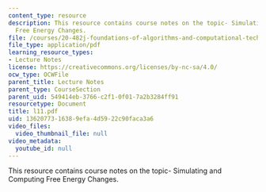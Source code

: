 ```yaml
---
content_type: resource
description: This resource contains course notes on the topic- Simulating and Computing
  Free Energy Changes.
file: /courses/20-482j-foundations-of-algorithms-and-computational-techniques-in-systems-biology-spring-2006/1362077316389efa4d5922c90faca3a6_l11.pdf
file_type: application/pdf
learning_resource_types:
- Lecture Notes
license: https://creativecommons.org/licenses/by-nc-sa/4.0/
ocw_type: OCWFile
parent_title: Lecture Notes
parent_type: CourseSection
parent_uid: 549414eb-3766-c2f1-0f01-7a2b3284ff91
resourcetype: Document
title: l11.pdf
uid: 13620773-1638-9efa-4d59-22c90faca3a6
video_files:
  video_thumbnail_file: null
video_metadata:
  youtube_id: null
---
```

This resource contains course notes on the topic- Simulating and Computing Free Energy Changes.